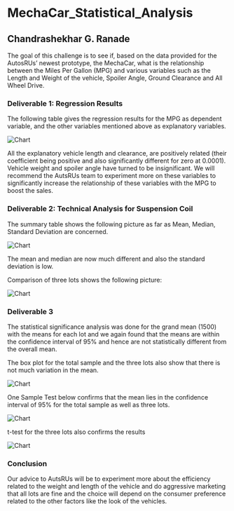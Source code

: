 # MechaCar_Statistical_Analysis

## Chandrashekhar G. Ranade

  The goal of this challenge is to see if,  based on the data provided for the AutosRUs’ newest prototype, the MechaCar, what is the relationship between the Miles Per Gallon (MPG) and various variables such as the Length and Weight of the vehicle, Spoiler Angle, Ground Clearance and All Wheel Drive.  



### Deliverable 1: Regression Results

The following table gives the regression results for the MPG as dependent variable, and the other variables mentioned above as explanatory variables.

 ![Chart](https://i.imgur.com/xt5xhoE.png)

 All the explanatory vehicle length and clearance, are positively related (their coefficient being positive and also significantly different for zero at 0.0001). Vehicle weight and spoiler angle have turned to be insignificant. We will recommend the AutsRUs team to experiment more on these variables to significantly increase the relationship of these variables with the MPG to boost the sales.

### Deliverable 2: Technical Analysis for Suspension Coil

The summary table shows the following picture as far as Mean, Median, Standard Deviation are concerned.

 ![Chart](https://i.imgur.com/lZ3QLuy.png)

 The mean and median are now much different and also the standard deviation is low.

 Comparison of three lots shows the following picture:

 ![Chart](https://i.imgur.com/W841SM1.png)

### Deliverable 3

 The statistical significance analysis was done for the grand mean (1500) with the means for each lot and we again found that the means are within the confidence interval of 95% and hence are not statistically different from the overall mean.

 The box plot for the total sample and the three lots also show that there is not much variation in the mean.

 ![Chart](https://i.imgur.com/F9NmueF.png)

 One Sample Test below confirms that the mean lies in the confidence interval of 95% for the total sample as well as three lots.

 ![Chart](https://i.imgur.com/WTmqCHw.png)


t-test for the three lots also confirms the results


 ![Chart](https://i.imgur.com/yuPcVTD.png)

  ### Conclusion

  Our advice to AutsRUs will be to experiment more about the efficiency related to the weight and length of the vehicle and do aggressive marketing that all lots are fine and the choice will depend on the consumer preference related to the other factors like the look of the vehicles.

